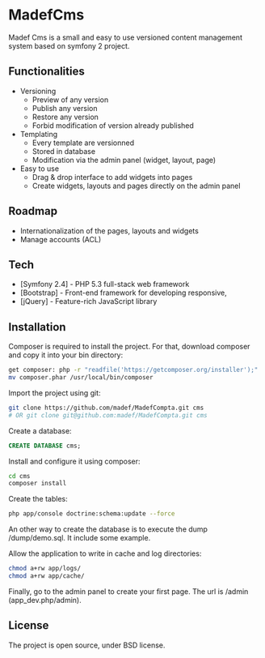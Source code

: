 MadefCms
=========

Madef Cms is a small and easy to use versioned content management system based on symfony 2 project.

Functionalities
-----------

  - Versioning
    - Preview of any version
    - Publish any version
    - Restore any version
    - Forbid modification of version already published
  - Templating
    - Every template are versionned
    - Stored in database
    - Modification via the admin panel (widget, layout, page)
  - Easy to use
    - Drag & drop interface to add widgets into pages
    - Create widgets, layouts and pages directly on the admin panel

Roadmap
-----------
  - Internationalization of the pages, layouts and widgets
  - Manage accounts (ACL)

Tech
-----------

* [Symfony 2.4] - PHP 5.3 full-stack web framework
* [Bootstrap] - Front-end framework for developing responsive,
* [jQuery] - Feature-rich JavaScript library

Installation
--------------

Composer is required to install the project. For that, download composer and copy it into your bin directory:
```sh
get composer: php -r "readfile('https://getcomposer.org/installer');" | php
mv composer.phar /usr/local/bin/composer
```

Import the project using git:
```sh
git clone https://github.com/madef/MadefCompta.git cms
# OR git clone git@github.com:madef/MadefCompta.git cms
```

Create a database:
```sql
CREATE DATABASE cms;
```

Install and configure it using composer:
```sh
cd cms
composer install
```

Create the tables:
```sh
php app/console doctrine:schema:update --force
```
An other way to create the database is to execute the dump /dump/demo.sql. It include some example.

Allow the application to write in cache and log directories:
```sh
chmod a+rw app/logs/
chmod a+rw app/cache/
```

Finally, go to the admin panel to create your first page. The url is /admin (app_dev.php/admin).


License
----

The project is open source, under BSD license.

